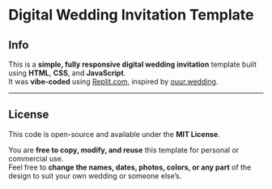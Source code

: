# Digital Wedding Invitation Template

## Info

This is a **simple, fully responsive digital wedding invitation** template built using **HTML**, **CSS**, and **JavaScript**.  
It was **vibe-coded** using [Replit.com](https://replit.com), inspired by [ouur.wedding](https://ouur.wedding/amir-and-jasmine).

--- 
## License

This code is open-source and available under the **MIT License**.

You are **free to copy, modify, and reuse** this template for personal or commercial use.  
Feel free to **change the names, dates, photos, colors, or any part** of the design to suit your own wedding or someone else’s.